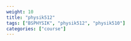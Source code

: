 ```yaml
---
weight: 10
title: "physik512"
tags: ["BSPHYSIK", "physik512", "physik510"]
categories: ["course"]
---
```

